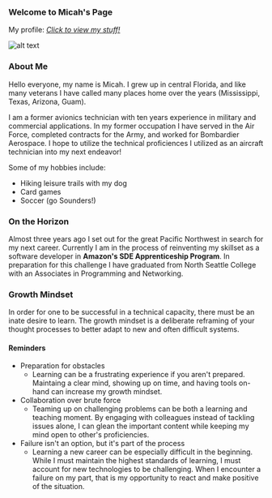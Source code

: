 ### Welcome to Micah's Page
My profile: *[Click to view my stuff!](https://github.com/micahThor)*
 
![alt text](https://www.google.com/url?sa=i&source=images&cd=&ved=2ahUKEwjs_Jill7jlAhVFvZ4KHdG3AckQjRx6BAgBEAQ&url=https%3A%2F%2Fwww.flickr.com%2Fphotos%2Fkennywilliamson%2F6904348733&psig=AOvVaw2zyfzbsjjeVtt8n5u2vbGh&ust=1572119339333684)

### About Me
Hello everyone, my name is Micah.  I grew up in central Florida, and like many veterans I have called many places home over the years (Mississippi, Texas, Arizona, Guam).  

I am a former avionics technician with ten years experience in military and commercial applications.  In my former occupation I have served in the Air Force, completed contracts for the Army, and worked for Bombardier Aerospace.  I hope to utilize the technical proficiences I utilized as an aircraft technician into my next endeavor!

Some of my hobbies include:
* Hiking leisure trails with my dog
* Card games
* Soccer (go Sounders!)


### On the Horizon
Almost three years ago I set out for the great Pacific Northwest in search for my next career.  Currently I am in the process of reinventing my skillset as a software developer in **Amazon's SDE Apprenticeship Program**.  In preparation for this challenge I have graduated from North Seattle College with an Associates in Programming and Networking.


### Growth Mindset
In order for one to be successful in a technical capacity, there must be an inate desire to learn.  The growth mindset is a deliberate reframing of your thought processes to better adapt to new and often difficult systems.  
#### Reminders
- Preparation for obstacles
   - Learning can be a frustrating experience if you aren't prepared.  Maintaing a clear mind, showing up on time, and having tools on-hand can increase my growth mindset.
- Collaboration over brute force
   - Teaming up on challenging problems can be both a learning and teaching moment.  By engaging with colleagues instead of tackling issues alone, I can glean the important content while keeping my mind open to other's proficiencies.
- Failure isn't an option, but it's part of the process
   - Learning a new career can be especially difficult in the beginning.  While I must maintain the highest standards of learning, I must account for new technologies to be challenging.  When I encounter a failure on my part, that is my opportunity to react and make positive of the situation. 

